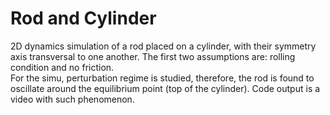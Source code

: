 # Rod and Cylinder  
2D dynamics simulation of a rod placed on a cylinder, with their symmetry axis transversal to one another. The first two assumptions are: rolling condition and no friction.  
For the simu, perturbation regime is studied, therefore, the rod is found to oscillate around the equilibrium point (top of the cylinder). Code output is a video with such
phenomenon.

